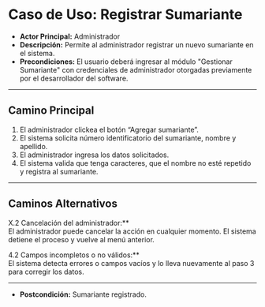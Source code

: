 # Caso de Uso: Registrar Sumariante

- **Actor Principal:** Administrador  
- **Descripción:** Permite al administrador registrar un nuevo sumariante en el sistema.  
- **Precondiciones:** El usuario deberá ingresar al módulo "Gestionar Sumariante" con credenciales de administrador otorgadas previamente por el desarrollador del software.  

---

## Camino Principal

1. El administrador clickea el botón “Agregar sumariante”.
2. El sistema solicita número identificatorio del sumariante, nombre y apellido.
3. El administrador ingresa los datos solicitados.
4. El sistema valida que tenga caracteres, que el nombre no esté repetido y registra al sumariante.

---

## Caminos Alternativos

X.2 Cancelación del administrador:**  
  El administrador puede cancelar la acción en cualquier momento. El sistema detiene el proceso y vuelve al menú anterior.

4.2 Campos incompletos o no válidos:**  
  El sistema detecta errores o campos vacíos y lo lleva nuevamente al paso 3 para corregir los datos.

---

- **Postcondición:** Sumariante registrado.
